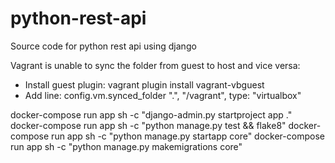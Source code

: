 # python-rest-api
Source code for python rest api using django

Vagrant is unable to sync the folder from guest to host and vice versa:
- Install guest plugin: vagrant plugin install vagrant-vbguest
- Add line: config.vm.synced_folder ".", "/vagrant", type: "virtualbox"

docker-compose run app sh -c "django-admin.py startproject app ."
docker-compose run app sh -c "python manage.py test && flake8"
docker-compose run app sh -c "python manage.py startapp core"
docker-compose run app sh -c "python manage.py makemigrations core"
